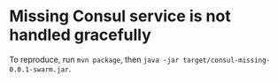 # Missing Consul service is not handled gracefully

To reproduce, run `mvn package`, then
`java -jar target/consul-missing-0.0.1-swarm.jar`.

